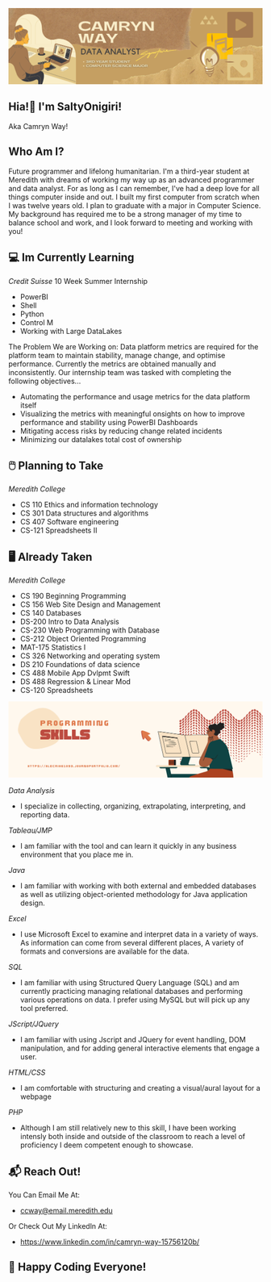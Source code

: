 ![](DataAnalyst.png)
<h2> Hia!👋 I'm SaltyOnigiri!</h2>
Aka Camryn Way!

<h2>Who Am I?</h2>
Future programmer and lifelong humanitarian. I'm a third-year student at Meredith with dreams of working my way up as an advanced programmer and data analyst. For as long as I can remember, I've had a deep love for all things computer inside and out. I built my first computer from scratch when I was twelve years old. I plan to graduate with a major in Computer Science. My background has required me to be a strong manager of my time to balance school and work, and I look forward to meeting and working with you!

<h2>💻 Im Currently Learning</h2>

_Credit Suisse_
10 Week Summer Internship
- PowerBI
- Shell
- Python
- Control M
- Working with Large DataLakes

The Problem We are Working on: Data platform metrics are required for the platform team to maintain stability, manage change, and optimise performance. Currently the metrics are obtained manually and inconsistently. Our internship team was tasked with completing the following objectives...

- Automating the performance and usage metrics for the data platform itself
- Visualizing the metrics with meaningful onsights on how to improve performance and stability using PowerBI Dashboards
- Mitigating access risks by reducing change related incidents
- Minimizing our datalakes total cost of ownership

<h2>🖱️ Planning to Take</h2>

_Meredith College_
- CS 110 Ethics and information technology
- CS 301 Data structures and algorithms
- CS 407 Software engineering
- CS-121 Spreadsheets II

<h2> 🖥️ Already Taken</h2>

_Meredith College_
- CS 190 Beginning Programming
- CS 156 Web Site Design and Management
- CS 140 Databases
- DS-200 Intro to Data Analysis
- CS-230 Web Programming with Database 
- CS-212 Object Oriented Programming 
- MAT-175 Statistics I
- CS 326 Networking and operating system
- DS 210 Foundations of data science
- CS 488 Mobile App Dvlpmt Swift
- DS 488 Regression & Linear Mod
- CS-120 Spreadsheets

![](Skills.png)

_Data Analysis_
- I specialize in collecting, organizing, extrapolating, interpreting, and reporting data.

_Tableau/JMP_
- I am familiar with the tool and can learn it quickly in any business environment that you place me in.

_Java_
- I am familiar with working with both external and embedded databases as well as utilizing object-oriented methodology for Java application design.

_Excel_
- I use Microsoft Excel to examine and interpret data in a variety of ways. As information can come from several different places, A variety of formats and conversions are available for the data.

_SQL_
- I am familiar with using Structured Query Language (SQL) and am currently practicing managing relational databases and performing various operations on data. I prefer using MySQL but will pick up any tool preferred.

_JScript/JQuery_
- I am familiar with using Jscript and JQuery for event handling, DOM manipulation, and for adding general interactive elements that engage a user.

_HTML/CSS_
- I am comfortable with structuring and creating a visual/aural layout for a webpage

_PHP_
- Although I am still relatively new to this skill, I have been working intensly both inside and outside of the classroom to reach a level of proficiency I deem competent enough to showcase. 

<h2> 📬 Reach Out!</h2>

You Can Email Me At:
- ccway@email.meredith.edu

Or Check Out My Linkedln At:
- https://www.linkedin.com/in/camryn-way-15756120b/

<h2> 🧩 Happy Coding Everyone!</h2>
